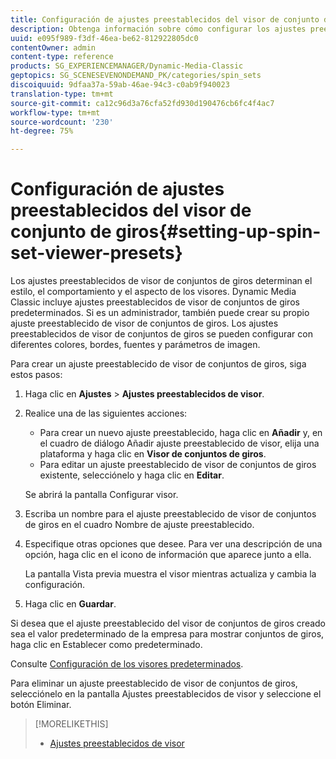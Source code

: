 ```yaml
---
title: Configuración de ajustes preestablecidos del visor de conjunto de giros
description: Obtenga información sobre cómo configurar los ajustes preestablecidos de visor de conjuntos de giros.
uuid: e095f989-f3df-46ea-be62-812922805dc0
contentOwner: admin
content-type: reference
products: SG_EXPERIENCEMANAGER/Dynamic-Media-Classic
geptopics: SG_SCENESEVENONDEMAND_PK/categories/spin_sets
discoiquuid: 9dfaa37a-59ab-46ae-94c3-c0ab9f940023
translation-type: tm+mt
source-git-commit: ca12c96d3a76cfa52fd930d190476cb6fc4f4ac7
workflow-type: tm+mt
source-wordcount: '230'
ht-degree: 75%

---
```



# Configuración de ajustes preestablecidos del visor de conjunto de giros{#setting-up-spin-set-viewer-presets}

Los ajustes preestablecidos de visor de conjuntos de giros determinan el estilo, el comportamiento y el aspecto de los visores. Dynamic Media Classic incluye ajustes preestablecidos de visor de conjuntos de giros predeterminados. Si es un administrador, también puede crear su propio ajuste preestablecido de visor de conjuntos de giros. Los ajustes preestablecidos de visor de conjuntos de giros se pueden configurar con diferentes colores, bordes, fuentes y parámetros de imagen.

Para crear un ajuste preestablecido de visor de conjuntos de giros, siga estos pasos:

1. Haga clic en **Ajustes** > **Ajustes preestablecidos de visor**.
1. Realice una de las siguientes acciones:

   * Para crear un nuevo ajuste preestablecido, haga clic en **Añadir** y, en el cuadro de diálogo Añadir ajuste preestablecido de visor, elija una plataforma y haga clic en **Visor de conjuntos de giros**.
   * Para editar un ajuste preestablecido de visor de conjuntos de giros existente, selecciónelo y haga clic en **Editar**.

   Se abrirá la pantalla Configurar visor.

1. Escriba un nombre para el ajuste preestablecido de visor de conjuntos de giros en el cuadro Nombre de ajuste preestablecido.
1. Especifique otras opciones que desee. Para ver una descripción de una opción, haga clic en el icono de información  que aparece junto a ella.

   La pantalla Vista previa muestra el visor mientras actualiza y cambia la configuración.

1. Haga clic en **Guardar**.

Si desea que el ajuste preestablecido del visor de conjuntos de giros creado sea el valor predeterminado de la empresa para mostrar conjuntos de giros, haga clic en Establecer como predeterminado.

Consulte [Configuración de los visores predeterminados](application-setup.md#configuring_default_viewers).

Para eliminar un ajuste preestablecido de visor de conjuntos de giros, selecciónelo en la pantalla Ajustes preestablecidos de visor y seleccione el botón Eliminar.

>[!MORELIKETHIS]
>
>* [Ajustes preestablecidos de visor](application-setup.md#viewer_presets)

